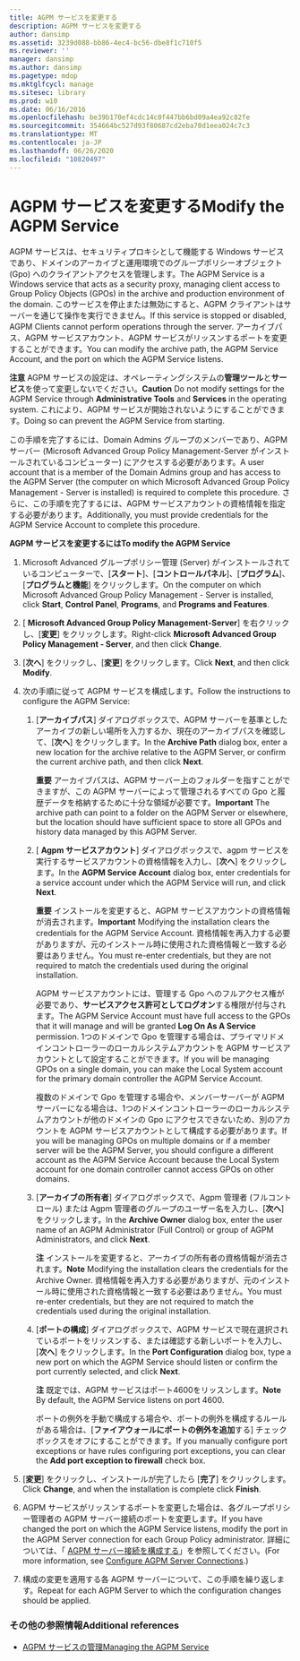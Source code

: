 ```yaml
---
title: AGPM サービスを変更する
description: AGPM サービスを変更する
author: dansimp
ms.assetid: 3239d088-bb86-4ec4-bc56-dbe8f1c710f5
ms.reviewer: ''
manager: dansimp
ms.author: dansimp
ms.pagetype: mdop
ms.mktglfcycl: manage
ms.sitesec: library
ms.prod: w10
ms.date: 06/16/2016
ms.openlocfilehash: be39b170ef4cdc14c0f447bb6bd09a4ea92c82fe
ms.sourcegitcommit: 354664bc527d93f80687cd2eba70d1eea024c7c3
ms.translationtype: MT
ms.contentlocale: ja-JP
ms.lasthandoff: 06/26/2020
ms.locfileid: "10820497"
---
```

# <span data-ttu-id="9c7e3-103">AGPM サービスを変更する</span><span class="sxs-lookup"><span data-stu-id="9c7e3-103">Modify the AGPM Service</span></span>


<span data-ttu-id="9c7e3-104">AGPM サービスは、セキュリティプロキシとして機能する Windows サービスであり、ドメインのアーカイブと運用環境でのグループポリシーオブジェクト (Gpo) へのクライアントアクセスを管理します。</span><span class="sxs-lookup"><span data-stu-id="9c7e3-104">The AGPM Service is a Windows service that acts as a security proxy, managing client access to Group Policy Objects (GPOs) in the archive and production environment of the domain.</span></span> <span data-ttu-id="9c7e3-105">このサービスを停止または無効にすると、AGPM クライアントはサーバーを通じて操作を実行できません。</span><span class="sxs-lookup"><span data-stu-id="9c7e3-105">If this service is stopped or disabled, AGPM Clients cannot perform operations through the server.</span></span> <span data-ttu-id="9c7e3-106">アーカイブパス、AGPM サービスアカウント、AGPM サービスがリッスンするポートを変更することができます。</span><span class="sxs-lookup"><span data-stu-id="9c7e3-106">You can modify the archive path, the AGPM Service Account, and the port on which the AGPM Service listens.</span></span>

<span data-ttu-id="9c7e3-107">**注意** AGPM サービスの設定は、オペレーティングシステムの**管理ツール**と**サービス**を使って変更しないでください。</span><span class="sxs-lookup"><span data-stu-id="9c7e3-107">**Caution** Do not modify settings for the AGPM Service through **Administrative Tools** and **Services** in the operating system.</span></span> <span data-ttu-id="9c7e3-108">これにより、AGPM サービスが開始されないようにすることができます。</span><span class="sxs-lookup"><span data-stu-id="9c7e3-108">Doing so can prevent the AGPM Service from starting.</span></span>

 

<span data-ttu-id="9c7e3-109">この手順を完了するには、Domain Admins グループのメンバーであり、AGPM サーバー (Microsoft Advanced Group Policy Management-Server がインストールされているコンピューター) にアクセスする必要があります。</span><span class="sxs-lookup"><span data-stu-id="9c7e3-109">A user account that is a member of the Domain Admins group and has access to the AGPM Server (the computer on which Microsoft Advanced Group Policy Management - Server is installed) is required to complete this procedure.</span></span> <span data-ttu-id="9c7e3-110">さらに、この手順を完了するには、AGPM サービスアカウントの資格情報を指定する必要があります。</span><span class="sxs-lookup"><span data-stu-id="9c7e3-110">Additionally, you must provide credentials for the AGPM Service Account to complete this procedure.</span></span>

**<span data-ttu-id="9c7e3-111">AGPM サービスを変更するには</span><span class="sxs-lookup"><span data-stu-id="9c7e3-111">To modify the AGPM Service</span></span>**

1.  <span data-ttu-id="9c7e3-112">Microsoft Advanced グループポリシー管理 (Server) がインストールされているコンピューターで、[**スタート**]、[**コントロールパネル**]、[**プログラム**]、[**プログラムと機能**] をクリックします。</span><span class="sxs-lookup"><span data-stu-id="9c7e3-112">On the computer on which Microsoft Advanced Group Policy Management - Server is installed, click **Start**, **Control Panel**, **Programs**, and **Programs and Features**.</span></span>

2.  <span data-ttu-id="9c7e3-113">[ **Microsoft Advanced Group Policy Management-Server**] を右クリックし、[**変更**] をクリックします。</span><span class="sxs-lookup"><span data-stu-id="9c7e3-113">Right-click **Microsoft Advanced Group Policy Management - Server**, and then click **Change**.</span></span>

3.  <span data-ttu-id="9c7e3-114">[**次へ**] をクリックし、[**変更**] をクリックします。</span><span class="sxs-lookup"><span data-stu-id="9c7e3-114">Click **Next**, and then click **Modify**.</span></span>

4.  <span data-ttu-id="9c7e3-115">次の手順に従って AGPM サービスを構成します。</span><span class="sxs-lookup"><span data-stu-id="9c7e3-115">Follow the instructions to configure the AGPM Service:</span></span>

    1.  <span data-ttu-id="9c7e3-116">[**アーカイブパス**] ダイアログボックスで、AGPM サーバーを基準としたアーカイブの新しい場所を入力するか、現在のアーカイブパスを確認して、[**次へ**] をクリックします。</span><span class="sxs-lookup"><span data-stu-id="9c7e3-116">In the **Archive Path** dialog box, enter a new location for the archive relative to the AGPM Server, or confirm the current archive path, and then click **Next**.</span></span>

        <span data-ttu-id="9c7e3-117">**重要** アーカイブパスは、AGPM サーバー上のフォルダーを指すことができますが、この AGPM サーバーによって管理されるすべての Gpo と履歴データを格納するために十分な領域が必要です。</span><span class="sxs-lookup"><span data-stu-id="9c7e3-117">**Important** The archive path can point to a folder on the AGPM Server or elsewhere, but the location should have sufficient space to store all GPOs and history data managed by this AGPM Server.</span></span>

         

    2.  <span data-ttu-id="9c7e3-118">[ **Agpm サービスアカウント**] ダイアログボックスで、agpm サービスを実行するサービスアカウントの資格情報を入力し、[**次へ**] をクリックします。</span><span class="sxs-lookup"><span data-stu-id="9c7e3-118">In the **AGPM Service Account** dialog box, enter credentials for a service account under which the AGPM Service will run, and click **Next**.</span></span>

        <span data-ttu-id="9c7e3-119">**重要** インストールを変更すると、AGPM サービスアカウントの資格情報が消去されます。</span><span class="sxs-lookup"><span data-stu-id="9c7e3-119">**Important** Modifying the installation clears the credentials for the AGPM Service Account.</span></span> <span data-ttu-id="9c7e3-120">資格情報を再入力する必要がありますが、元のインストール時に使用された資格情報と一致する必要はありません。</span><span class="sxs-lookup"><span data-stu-id="9c7e3-120">You must re-enter credentials, but they are not required to match the credentials used during the original installation.</span></span>

        <span data-ttu-id="9c7e3-121">AGPM サービスアカウントには、管理する Gpo へのフルアクセス権が必要であり、**サービスアクセス許可としてログオン**する権限が付与されます。</span><span class="sxs-lookup"><span data-stu-id="9c7e3-121">The AGPM Service Account must have full access to the GPOs that it will manage and will be granted **Log On As A Service** permission.</span></span> <span data-ttu-id="9c7e3-122">1つのドメインで Gpo を管理する場合は、プライマリドメインコントローラーのローカルシステムアカウントを AGPM サービスアカウントとして設定することができます。</span><span class="sxs-lookup"><span data-stu-id="9c7e3-122">If you will be managing GPOs on a single domain, you can make the Local System account for the primary domain controller the AGPM Service Account.</span></span>

        <span data-ttu-id="9c7e3-123">複数のドメインで Gpo を管理する場合や、メンバーサーバーが AGPM サーバーになる場合は、1つのドメインコントローラーのローカルシステムアカウントが他のドメインの Gpo にアクセスできないため、別のアカウントを AGPM サービスアカウントとして構成する必要があります。</span><span class="sxs-lookup"><span data-stu-id="9c7e3-123">If you will be managing GPOs on multiple domains or if a member server will be the AGPM Server, you should configure a different account as the AGPM Service Account because the Local System account for one domain controller cannot access GPOs on other domains.</span></span>

         

    3.  <span data-ttu-id="9c7e3-124">[**アーカイブの所有者**] ダイアログボックスで、Agpm 管理者 (フルコントロール) または Agpm 管理者のグループのユーザー名を入力し、[**次へ**] をクリックします。</span><span class="sxs-lookup"><span data-stu-id="9c7e3-124">In the **Archive Owner** dialog box, enter the user name of an AGPM Administrator (Full Control) or group of AGPM Administrators, and click **Next**.</span></span>

        <span data-ttu-id="9c7e3-125">**注** インストールを変更すると、アーカイブの所有者の資格情報が消去されます。</span><span class="sxs-lookup"><span data-stu-id="9c7e3-125">**Note** Modifying the installation clears the credentials for the Archive Owner.</span></span> <span data-ttu-id="9c7e3-126">資格情報を再入力する必要がありますが、元のインストール時に使用された資格情報と一致する必要はありません。</span><span class="sxs-lookup"><span data-stu-id="9c7e3-126">You must re-enter credentials, but they are not required to match the credentials used during the original installation.</span></span>

         

    4.  <span data-ttu-id="9c7e3-127">[**ポートの構成**] ダイアログボックスで、AGPM サービスで現在選択されているポートをリッスンする、または確認する新しいポートを入力し、[**次へ**] をクリックします。</span><span class="sxs-lookup"><span data-stu-id="9c7e3-127">In the **Port Configuration** dialog box, type a new port on which the AGPM Service should listen or confirm the port currently selected, and click **Next**.</span></span>

        <span data-ttu-id="9c7e3-128">**注** 既定では、AGPM サービスはポート4600をリッスンします。</span><span class="sxs-lookup"><span data-stu-id="9c7e3-128">**Note** By default, the AGPM Service listens on port 4600.</span></span>

        <span data-ttu-id="9c7e3-129">ポートの例外を手動で構成する場合や、ポートの例外を構成するルールがある場合は、[**ファイアウォールにポートの例外を追加**する] チェックボックスをオフにすることができます。</span><span class="sxs-lookup"><span data-stu-id="9c7e3-129">If you manually configure port exceptions or have rules configuring port exceptions, you can clear the **Add port exception to firewall** check box.</span></span>

         

5.  <span data-ttu-id="9c7e3-130">[**変更**] をクリックし、インストールが完了したら [**完了**] をクリックします。</span><span class="sxs-lookup"><span data-stu-id="9c7e3-130">Click **Change**, and when the installation is complete click **Finish**.</span></span>

6.  <span data-ttu-id="9c7e3-131">AGPM サービスがリッスンするポートを変更した場合は、各グループポリシー管理者の AGPM サーバー接続のポートを変更します。</span><span class="sxs-lookup"><span data-stu-id="9c7e3-131">If you have changed the port on which the AGPM Service listens, modify the port in the AGPM Server connection for each Group Policy administrator.</span></span> <span data-ttu-id="9c7e3-132">詳細については、「 [AGPM サーバー接続を構成する](configure-agpm-server-connections-agpm40.md)」を参照してください。</span><span class="sxs-lookup"><span data-stu-id="9c7e3-132">(For more information, see [Configure AGPM Server Connections](configure-agpm-server-connections-agpm40.md).)</span></span>

7.  <span data-ttu-id="9c7e3-133">構成の変更を適用する各 AGPM サーバーについて、この手順を繰り返します。</span><span class="sxs-lookup"><span data-stu-id="9c7e3-133">Repeat for each AGPM Server to which the configuration changes should be applied.</span></span>

### <span data-ttu-id="9c7e3-134">その他の参照情報</span><span class="sxs-lookup"><span data-stu-id="9c7e3-134">Additional references</span></span>

-   [<span data-ttu-id="9c7e3-135">AGPM サービスの管理</span><span class="sxs-lookup"><span data-stu-id="9c7e3-135">Managing the AGPM Service</span></span>](managing-the-agpm-service-agpm40.md)

 

 





